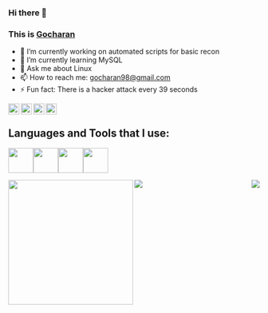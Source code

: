 ### Hi there 👋
### This is [Gocharan](https://5h4rk-lab.github.io/) 

<!--
**5h4rk-lab/5h4rk-lab** is a ✨ _special_ ✨ repository because its `README.md` (this file) appears on your GitHub profile.
- 👯 I’m looking to collaborate on ...
- 🤔 I’m looking for help with ...
- 😄 Pronouns: ...
-->


- 🔭 I’m currently working on automated scripts for basic recon
- 🌱 I’m currently learning MySQL
- 💬 Ask me about Linux
- 📫 How to reach me: gocharan98@gmail.com
- ⚡ Fun fact: There is a hacker attack every 39 seconds

<a href="https://twitter.com/gocharan1">
  <img align="left" alt="gocharan twitter" width="22px" src="https://cdn.jsdelivr.net/npm/simple-icons@v3/icons/twitter.svg" />
</a>

<a href="https://www.linkedin.com/in/kilaru-go-charan-9219501a1">
  <img align="left" alt="gocharans Linkdein" width="22px" src="https://cdn.jsdelivr.net/npm/simple-icons@v3/icons/linkedin.svg" />
</a>
<a href="https://www.instagram.com/gocharan_/">
  <img align="left" alt="gocharans Instagram" width="22px" src="https://img.icons8.com/ios-filled/50/000000/instagram-new.png" />
</a>
<a href="https://www.hackthebox.eu/profile/345137/">
  <img align="left" alt="gocharans HTB" width="22px" src="https://forum.hackthebox.eu/uploads/RJZMUY81IQLQ.png" />
</a>
<br/>

## Languages and Tools that I use:
  
<img src="https://media.giphy.com/media/KcPdFfmoj9Yi2X1ZrD/giphy.gif" width="50"><img src="https://media.giphy.com/media/UWt0rhp21JgLwoeFQP/giphy.gif" width="50"><img src="https://img-a.udemycdn.com/course/240x135/958532_478a_4.jpg" width="50"><img src="https://media.giphy.com/media/KAq5w47R9rmTuvWOWa/giphy.gif" width="50">
  
<div>
<img align="left" src="https://media.giphy.com/media/MGdfeiKtEiEPS/giphy.gif" width="250">
<img align="right" src="https://github-readme-stats.vercel.app/api?username=5h4rk-lab&?count_private=true&show_icons=true&theme=dark&include_all_commits=true" />
</div>


<div>
<img align="left" src="https://github-readme-stats.vercel.app/api/top-langs/?username=5h4rk-lab&layout=compact" />
</div>

